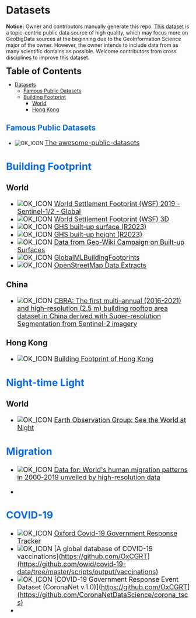 # Datasets
**Notice:** Owner and contributors manually generate this repo. [This dataset](https://github.com/ZhenchuanYang/Datasets/tree/main) is a topic-centric public data source of high quality, which may focus more on GeoBigData sources at the beginning due to the GeoInformation Science major of the owner. However, the owner intends to include data from as many scientific domains as possible. Welcome contributors from cross disciplines to improve this dataset.

<font size=5.5>**Table of Contents**</font>
- [Datasets](#datasets)
  - [Famous Public Datasets](#famous-public-datasets)
  - [Building Footprint](#building-footprint)
    - [World](#world)
    - [Hong Kong](#hong-kong)


## <font color=#0c6cdc>Famous Public Datasets</font>
* ![OK_ICON] <font size=4>[The awesome-public-datasets](https://github.com/awesomedata/awesome-public-datasets/blob/master/README.rst)

## <font color=#0c6cdc>Building Footprint</font>
### World
* ![OK_ICON] <font size=4>[World Settlement Footprint (WSF) 2019 - Sentinel-1/2 - Global](https://download.geoservice.dlr.de/WSF2019/)
* ![OK_ICON] <font size=4>[World Settlement Footprint (WSF) 3D](http://wis.eoc.dlr.de/wsf3d/#5/50.39/11.28)
* ![OK_ICON] <font size=4>[GHS built-up surface (R2023)](https://ghsl.jrc.ec.europa.eu/download.php?ds=bu)
* ![OK_ICON] <font size=4>[GHS built-up height (R2023)](https://ghsl.jrc.ec.europa.eu/download.php?ds=builtH)
* ![OK_ICON] <font size=4>[Data from Geo-Wiki Campaign on Built-up Surfaces](https://iiasa.ac.at/models-tools-data/data-from-geo-wiki-campaign-on-built-up-surfaces)
* ![OK_ICON] <font size=4>[GlobalMLBuildingFootprints](https://github.com/microsoft/GlobalMLBuildingFootprints/tree/main)
* ![OK_ICON] <font size=4>[OpenStreetMap Data Extracts](https://download.geofabrik.de/)
### China
* ![OK_ICON] <font size=4>[CBRA: The first multi-annual (2016-2021) and high-resolution (2.5 m) building rooftop area dataset in China derived with Super-resolution Segmentation from Sentinel-2 imagery](https://zenodo.org/record/7500612)
### Hong Kong
* ![OK_ICON] <font size=4>[Building Footprint of Hong Kong ](https://portal.csdi.gov.hk/geoportal/#metadataInfoPanel)

## <font color=#0c6cdc>Night-time Light</font>
### World
* ![OK_ICON] <font size=4>[Earth Observation Group: See the World at Night](https://eogdata.mines.edu/products/vnl/)

## <font color=#0c6cdc>Migration</font>
* ![OK_ICON] <font size=4>[Data for: World's human migration patterns in 2000-2019 unveiled by high-resolution data]([https://eogdata.mines.edu/products/vnl/](https://zenodo.org/record/7997134)https://zenodo.org/record/7997134)

* 
## <font color=#0c6cdc>COVID-19</font>
* ![OK_ICON] <font size=4>[Oxford Covid-19 Government Response Tracker](https://github.com/OxCGRT)
* ![OK_ICON] <font size=4>[A global database of COVID-19 vaccinations](https://github.com/OxCGRT](https://github.com/owid/covid-19-data/tree/master/scripts/output/vaccinations)
* ![OK_ICON] <font size=4>[COVID-19 Government Response Event Dataset (CoronaNet v.1.0)](https://github.com/OxCGRT](https://github.com/CoronaNetDataScience/corona_tscs)
* 

[OK_ICON]: https://raw.githubusercontent.com/awesomedata/apd-core/master/deploy/ok-24.png
[FIXME_ICON]: https://raw.githubusercontent.com/awesomedata/apd-core/master/deploy/fixme-24.png
